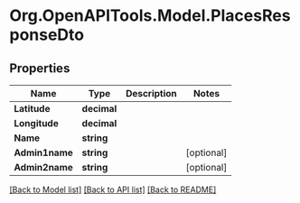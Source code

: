 # Org.OpenAPITools.Model.PlacesResponseDto

## Properties

Name | Type | Description | Notes
------------ | ------------- | ------------- | -------------
**Latitude** | **decimal** |  | 
**Longitude** | **decimal** |  | 
**Name** | **string** |  | 
**Admin1name** | **string** |  | [optional] 
**Admin2name** | **string** |  | [optional] 

[[Back to Model list]](../../README.md#documentation-for-models) [[Back to API list]](../../README.md#documentation-for-api-endpoints) [[Back to README]](../../README.md)


